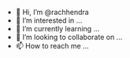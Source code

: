 - 👋 Hi, I’m @rachhendra
- 👀 I’m interested in ...
- 🌱 I’m currently learning ...
- 💞️ I’m looking to collaborate on ...
- 📫 How to reach me ...

<!---
rachhendra/rachhendra is a ✨ special ✨ repository because its `README.md` (this file) appears on your GitHub profile.
You can click the Preview link to take a look at your changes.
--->
